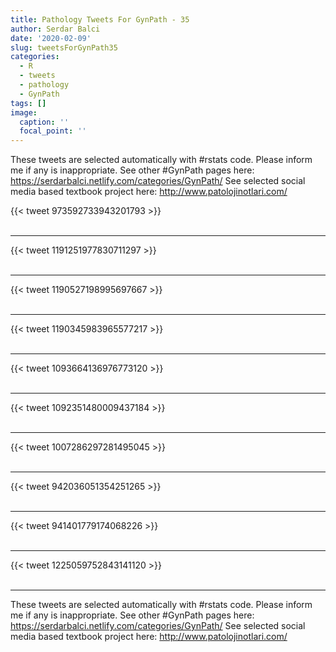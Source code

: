 ```yaml
---
title: Pathology Tweets For GynPath - 35
author: Serdar Balci
date: '2020-02-09'
slug: tweetsForGynPath35
categories:
  - R
  - tweets
  - pathology
  - GynPath
tags: []
image:
  caption: ''
  focal_point: ''
---
```



These tweets are selected automatically with #rstats code. Please inform me if any is inappropriate.
See other #GynPath pages here: https://serdarbalci.netlify.com/categories/GynPath/ 
See selected social media based textbook project here: http://www.patolojinotlari.com/

{{< tweet 973592733943201793 >}}
<br>
<br>
<hr>
{{< tweet 1191251977830711297 >}}
<br>
<br>
<hr>
{{< tweet 1190527198995697667 >}}
<br>
<br>
<hr>
{{< tweet 1190345983965577217 >}}
<br>
<br>
<hr>
{{< tweet 1093664136976773120 >}}
<br>
<br>
<hr>
{{< tweet 1092351480009437184 >}}
<br>
<br>
<hr>
{{< tweet 1007286297281495045 >}}
<br>
<br>
<hr>
{{< tweet 942036051354251265 >}}
<br>
<br>
<hr>
{{< tweet 941401779174068226 >}}
<br>
<br>
<hr>
{{< tweet 1225059752843141120 >}}
<br>
<br>
<hr>


These tweets are selected automatically with #rstats code. Please inform me if any is inappropriate.
See other #GynPath pages here: https://serdarbalci.netlify.com/categories/GynPath/ 
See selected social media based textbook project here: http://www.patolojinotlari.com/
